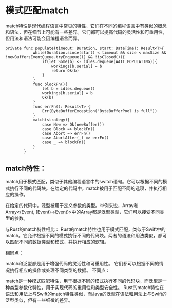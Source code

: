 # 模式匹配match

match特性是现代编程语言中常见的特性，它们在不同的编程语言中有类似的概念和语法，但在细节上可能有一些差异。它们都可以提高代码的灵活性和可重用性，但用法和语法可能会因编程语言而异。


```Cangjie
private func populate(timeout: Duration, start: DateTime): Result<T>{
            while(Duration.since(start) < timeout && size < maxSize && !newBuffersEventQueue.tryEnqueue(1) && !isClosed()){
                if(let Some(b) <- idles.dequeue(WAIT_POPULATING)){
                    workings[b.serial] = b
                    return Ok(b)
                }
            }
            func blockFn(){
                let b = idles.dequeue()
                workings[b.serial] = b
                Ok(b)
            }
            func errFn(): Result<T> {
                Err(ByteBufferException("ByteBufferPool is full"))
            }
            match(strategy){
                case New => Ok(newBuffer())
                case Block => blockFn()
                case Abort => errFn()
                case AbortAfter(_) => errFn()
                case _ => blockFn()
            }
        }
```

## match特性：

match用于模式匹配，类似于其他编程语言中的switch语句。它可以根据不同的模式执行不同的代码块。在给定的代码中，match被用于匹配不同的选项，并执行相应的操作。

在给定的代码中，泛型被用于定义参数的类型。举例来说，Array<IOOptions>和Array<(Event, (Event)->Event)>中的Array都是泛型类型，它们可以接受不同类型的参数。



与Rust的match特性相比：
Rust的match特性也用于模式匹配，类似于Swift中的match。它允许根据不同的模式执行不同的代码块。两者的语法和用法类似，都可以匹配不同的数据类型和模式，并执行相应的逻辑。




相同点：

match和泛型都是用于增强代码的灵活性和可重用性。
它们都可以根据不同的情况执行相应的操作或处理不同类型的数据。
不同点：

match是一种模式匹配特性，用于根据不同的模式执行不同的代码块，而泛型是一种类型参数化特性，用于实现代码的重用性和类型安全性。
Rust的match特性在语法和用法上与Swift的match特性类似，而Java的泛型在语法和用法上与Swift的泛型类似，但有一些细微的差异。

